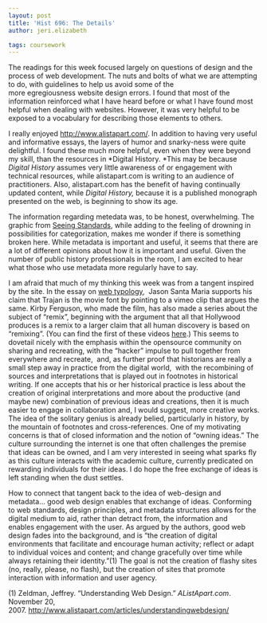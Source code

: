 ```yaml
---
layout: post
title: 'Hist 696: The Details'
author: jeri.elizabeth

tags: coursework
---
```

The readings for this week focused largely on questions of design and the process of web development. The nuts and bolts of what we are attempting to do, with guidelines to help us avoid some of the more egregiousness website design errors. I found that most of the information reinforced what I have heard before or what I have found most helpful when dealing with websites. However, it was very helpful to be exposed to a vocabulary for describing those elements to others.

I really enjoyed <http://www.alistapart.com/>. In addition to having very useful and informative essays, the layers of humor and snarky-ness were quite delightful. I found these much more helpful, even when they were beyond my skill, than the resources in *Digital History. *This may be because *Digital History* assumes very little awareness of or engagement with technical resources, while alistapart.com is writing to an audience of practitioners. Also, alistapart.com has the benefit of having continually updated content, while *Digital History,* because it is a published monograph presented on the web, is beginning to show its age.

The information regarding metedata was, to be honest, overwhelming. The graphic from [Seeing Standards][1], while adding to the feeling of drowning in possibilities for categorization, makes me wonder if there is something broken here. While metadata is important and useful, it seems that there are a lot of different opinions about how it is important and useful. Given the number of public history professionals in the room, I am excited to hear what those who use metadata more regularly have to say.

I am afraid that much of my thinking this week was from a tangent inspired by the site. In the essay on [web typology][2],  Jason Santa Maria supports his claim that Trajan is the movie font by pointing to a vimeo clip that argues the same. Kirby Ferguson, who made the film, has also made a series about the subject of &#8220;remix&#8221;, beginning with the argument that all that Hollywood produces is a remix to a larger claim that all human discovery is based on &#8220;remixing&#8221;. (You can find the first of these videos [here][3].) This seems to dovetail nicely with the emphasis within the opensource community on sharing and recreating, with the &#8220;hacker&#8221; impulse to pull together from everywhere and recreate,  and, as further proof that historians are really a small step away in practice from the digital world,  with the recombining of sources and interpretations that is played out in footnotes in historical writing. If one accepts that his or her historical practice is less about the creation of original interpretations and more about the productive (and maybe new) combination of previous ideas and creations, then it is much easier to engage in collaboration and, I would suggest, more creative works. The idea of the solitary genius is already belied, particularly in history, by the mountain of footnotes and cross-references. One of my motivating concerns is that of closed information and the notion of &#8220;owning ideas.&#8221; The culture surrounding the internet is one that often challenges the premise that ideas can be owned, and I am very interested in seeing what sparks fly as this culture interacts with the academic culture, currently predicated on rewarding individuals for their ideas. I do hope the free exchange of ideas is left standing when the dust settles.

How to connect that tangent back to the idea of web-design and metadata&#8230; good web design enables that exchange of ideas. Conforming to web standards, design principles, and metadata structures allows for the digital medium to aid, rather than detract from, the information and enables engagement with the user. As argued by the authors, good web design fades into the background, and is &#8220;the creation of digital environments that facilitate and encourage human activity; reflect or adapt to individual voices and content; and change gracefully over time while always retaining their identity.&#8221;(1) The goal is not the creation of flashy sites (no, really, please, no flash), but the creation of sites that promote interaction with information and user agency.

(1) Zeldman, Jeffrey. &#8220;Understanding Web Design.&#8221; *AListApart.com*. November 20, 2007. <http://www.alistapart.com/articles/understandingwebdesign/>

 [1]: http://www.dlib.indiana.edu/~jenlrile/metadatamap/ "Seeing Standards"
 [2]: http://www.alistapart.com/articles/on-web-typography/ "web typology"
 [3]: http://www.vimeo.com/14912890 "here"
